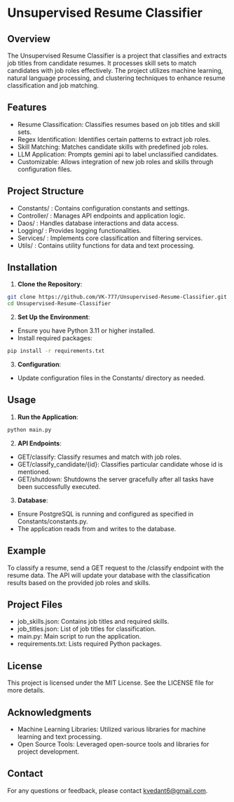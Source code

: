 # Unsupervised Resume Classifier

## Overview
The Unsupervised Resume Classifier is a project that classifies and extracts job titles from candidate resumes. It processes skill sets to match candidates with job roles effectively. The project utilizes machine learning, natural language processing, and clustering techniques to enhance resume classification and job matching.

## Features
- Resume Classification: Classifies resumes based on job titles and skill sets.
- Regex Identification: Identifies certain patterns to extract job roles. 
- Skill Matching: Matches candidate skills with predefined job roles.
- LLM Application: Prompts gemini api to label unclassified candidates.
- Customizable: Allows integration of new job roles and skills through configuration files.

## Project Structure
- Constants/ : Contains configuration constants and settings.
- Controller/ : Manages API endpoints and application logic.
- Daos/ : Handles database interactions and data access.
- Logging/ : Provides logging functionalities.
- Services/ : Implements core classification and filtering services.
- Utils/ : Contains utility functions for data and text processing.

## Installation

1. **Clone the Repository**:
  ```sh
  git clone https://github.com/VK-777/Unsupervised-Resume-Classifier.git
  cd Unsupervised-Resume-Classifier
  ```
2. **Set Up the Environment**:
  - Ensure you have Python 3.11 or higher installed.
  - Install required packages:
  ```sh
  pip install -r requirements.txt
  ```
3. **Configuration**:
  - Update configuration files in the Constants/ directory as needed.

## Usage

1. **Run the Application**:
  ```sh
  python main.py
  ```
2. **API Endpoints**:
  - GET/classify: Classify resumes and match with job roles.
  - GET/classify_candidate/{id}: Classifies particular candidate whose id is mentioned.
  - GET/shutdown: Shutdowns the server gracefully after all tasks have been successfully executed.

3. **Database**:
  - Ensure PostgreSQL is running and configured as specified in Constants/constants.py.
  - The application reads from and writes to the database.

## Example
To classify a resume, send a GET request to the /classify endpoint with the resume data. The API will update your database with the classification results based on the provided job roles and skills.

## Project Files
  - job_skills.json: Contains job titles and required skills.
  - job_titles.json: List of job titles for classification.
  - main.py: Main script to run the application.
  - requirements.txt: Lists required Python packages.

## License
This project is licensed under the MIT License. See the LICENSE file for more details.

## Acknowledgments
  - Machine Learning Libraries: Utilized various libraries for machine learning and text processing.
  - Open Source Tools: Leveraged open-source tools and libraries for project development.

## Contact
For any questions or feedback, please contact kvedant6@gmail.com.
